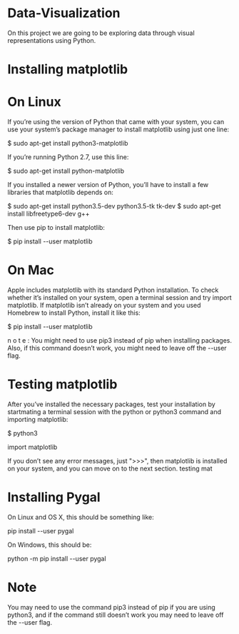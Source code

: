 # Data-Visualization

On this project we are going to be exploring data through visual representations using Python.


# Installing matplotlib

# On Linux
If you’re using the version of Python that came with your system, you can use your system’s package manager to install matplotlib using just one line:

$ sudo apt-get install python3-matplotlib

If you’re running Python 2.7, use this line:

$ sudo apt-get install python-matplotlib

If you installed a newer version of Python, you’ll have to install a few
libraries that matplotlib depends on:

$ sudo apt-get install python3.5-dev python3.5-tk tk-dev $ sudo apt-get install libfreetype6-dev g++

Then use pip to install matplotlib:

$ pip install --user matplotlib


# On Mac
Apple includes matplotlib with its standard Python installation. To check whether it’s installed on your system, open a terminal session and try import matplotlib. If matplotlib isn’t already on your system and you used Homebrew to install Python, install it like this:

$ pip install --user matplotlib

n o t e : You might need to use pip3 instead of pip when installing packages. Also, if this command doesn’t work, you might need to leave off the --user flag.


# Testing matplotlib
After you’ve installed the necessary packages, test your installation by startmating a terminal session with the python or python3 command and importing matplotlib:

$ python3

import matplotlib

If you don’t see any error messages, just ">>>", then matplotlib is installed on your system, and you can move on to the next section.
testing mat


# Installing Pygal
On Linux and OS X, this should be something like:

pip install --user pygal

On Windows, this should be:

python -m pip install --user pygal

# Note
You may need to use the command pip3 instead of pip if you are using python3, and if the command still doesn’t work you may need to leave off the --user flag.